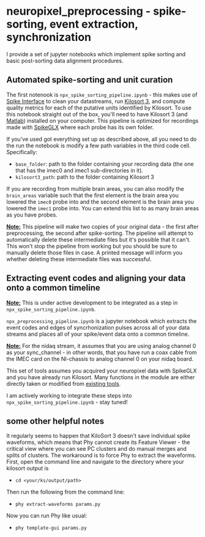 # neuropixel_preprocessing - spike-sorting, event extraction, synchronization

I provide a set of jupyter notebooks which implement spike sorting and basic post-sorting data alignment procedures. 

## Automated spike-sorting and unit curation

The first notenook is `npx_spike_sorting_pipeline.ipynb` - this makes use of [Spike Interface](https://spikeinterface.readthedocs.io/en/latest/) to clean your datastreams, run [Kilosort 3](https://github.com/MouseLand/Kilosort), and compute quality metrics for each of the putative units identified by Kilosort. To use this notebook straight out of the box, you'll need to have Kilosort 3 (and [Matlab](https://www.mathworks.com/products/matlab.html)) installed on your computer. This pipeline is optimized for recordings made with [SpikeGLX](https://billkarsh.github.io/SpikeGLX/) where each probe has its own folder. 

If you've used got everything set up as described above, all you need to do the run the notebook is modify a few path variables in the third code cell. Specifically:
- `base_folder`: path to the folder containing your recording data (the one that has the imec0 and imec1 sub-directories in it). 
- `kilosort3_path`: path to the folder containing Kilosort 3

If you are recording from multiple brain areas, you can also modify the `brain_areas` variable such that the first element is the brain area you lowered the `imec0` probe into and the second element is the brain area you lowered the `imec1` probe into. You can extend this list to as many brain areas as you have probes. 

**<ins>Note:</ins>** This pipeline will make two copies of your original data - the first after preprocessing, the second after spike-sorting. The pipeline will attempt to automatically delete these intermediate files but it's possible that it can't. This won't stop the pipeline from working but you should be sure to manually delete those files in case. A printed message will inform you whether deleting these intermediate files was successful. 

## Extracting event codes and aligning your data onto a common timeline

**<ins>Note:</ins>** This is under active development to be integrated as a step in `npx_spike_sorting_pipeline.ipynb`. 

`npx_preprocessing_pipeline.ipynb` is a jupyter notebook which extracts the event codes and edges of syncrhonization pulses across all of your data streams and places all of your spike/event data onto a common timeline. 

**<ins>Note:</ins>** For the nidaq stream, it assumes that you are using analog channel 0 as your sync_channel - in other words, that you have run a coax cable from the IMEC card on the NI-chassis to analog channel 0 on your nidaq board. 

This set of tools assumes you acquired your neuropixel data with SpikeGLX and you have already run Kilosort. Many functions in the module are either directly taken or modified from [existing tools](https://github.com/jenniferColonell/Neuropixels_evaluation_tools). 

I am actively working to integrate these steps into `npx_spike_sorting_pipeline.ipynb` - stay tuned! 


## some other helpful notes
It regularly seems to happen that KiloSort 3 doesn't save individual spike waveforms, which means that Phy cannot create its Feature Viewer - the critical view where you can see PC clusters and do manual merges and splits of clusters. The workaround is to force Phy to extract the waveforms. First, open the command line and navigate to the directory where your kilosort output is 
- `cd <your/ks/output/path>`
  
Then run the following from the command line:
- `phy extract-waveforms params.py`

Now you can run Phy like usual:
- `phy template-gui params.py`

